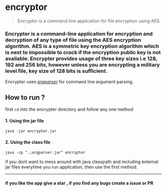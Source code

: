 # encryptor
>  Encryptor is a command line application for file encryption using AES.
### Encrypter is a command-line application for encryption and decryption of any type of file using the AES encryption algorithm. AES is a symmetric key encryption algorithm which is next to impossible to crack if the encryption public key is not available. Encrypter provides usage of three key sizes i.e 128, 192 and 256 bits, however unless you are encrypting a military level file, key size of 128 bits is sufficient.
Encrypter uses *[argparser](https://www.cs.ubc.ca/~lloyd/java/doc/argparser/argparser/ArgParser.html)* for command line argument parsing.<br>

## How to run ?
first `cd` into the encrypter directory and follow any one method

#### 1. Using the jar file
 `
java -jar encrypter.jar
`

#### 2. Using the class file
`
java -cp ".;argparser.jar" encrypter
`

if you dont want to mess around with java classpath and including external jar files everytime you run application, then use the first method.

---

#### if you like the app give a star , if you find any bugs create a issue or PR
